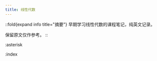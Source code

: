 ```yaml
---
title: 线性代数
---
```


::fold{expand info title="摘要"}
早期学习线性代数的课程笔记，纯英文记录。

保留原文仅作参考。
::

:asterisk

:index
